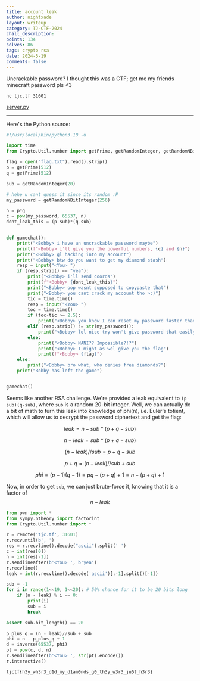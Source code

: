 ```yaml
---
title: account leak
author: nightxade
layout: writeup
category: TJ-CTF-2024
chall_description:
points: 134
solves: 86
tags: crypto rsa
date: 2024-5-19
comments: false
---
```


Uncrackable password? I thought this was a CTF; get me my friends minecraft password pls <3

`nc tjc.tf 31601`

[server.py](https://github.com/Nightxade/ctf-writeups/blob/master/assets/CTFs/TJ-CTF-2024/account-leak/server.py)  

---

<script
  src="https://cdn.mathjax.org/mathjax/latest/MathJax.js?config=TeX-AMS-MML_HTMLorMML"
  type="text/javascript">
</script>

Here's the Python source:  

```py
#!/usr/local/bin/python3.10 -u

import time
from Crypto.Util.number import getPrime, getRandomInteger, getRandomNBitInteger

flag = open("flag.txt").read().strip()
p = getPrime(512)
q = getPrime(512)

sub = getRandomInteger(20)

# hehe u cant guess it since its random :P
my_password = getRandomNBitInteger(256)

n = p*q
c = pow(my_password, 65537, n)
dont_leak_this = (p-sub)*(q-sub)


def gamechat():
    print("<Bobby> i have an uncrackable password maybe")
    print(f"<Bobby> i'll give you the powerful numbers, {c} and {n}")
    print("<Bobby> gl hacking into my account")
    print("<Bobby> btw do you want to get my diamond stash")
    resp = input("<You> ")
    if (resp.strip() == "yea"):
        print("<Bobby> i'll send coords")
        print(f"<Bobby> {dont_leak_this}")
        print("<Bobby> oop wasnt supposed to copypaste that")
        print("<Bobby> you cant crack my account tho >:)")
        tic = time.time()
        resp = input("<You> ")
        toc = time.time()
        if (toc-tic >= 2.5):
            print("<Bobby> you know I can reset my password faster than that lol")
        elif (resp.strip() != str(my_password)):
            print("<Bobby> lol nice try won't give password that easily")
        else:
            print("<Bobby> NANI?? Impossible?!?")
            print("<Bobby> I might as wel give you the flag")
            print(f"<Bobby> {flag}")
    else:
        print("<Bobby> bro what, who denies free diamonds?")
    print("Bobby has left the game")


gamechat()

```

Seems like another RSA challenge. We're provided a leak equivalent to `(p-sub)(q-sub)`, where `sub` is a random 20-bit integer. Well, we can actually do a bit of math to turn this leak into knowledge of phi(n), i.e. Euler's totient, which will allow us to decrypt the password ciphertext and get the flag:  

$$leak = n - sub*(p + q - sub)$$

$$n - leak = sub*(p + q - sub)$$

$$(n - leak)//sub = p + q - sub$$

$$p + q = (n - leak)//sub + sub$$

$$phi = (p-1)(q-1) = pq - (p + q) + 1 = n - (p + q) + 1$$

Now, in order to get `sub`, we can just brute-force it, knowing that it is a factor of $$n - leak$$  

```py
from pwn import *
from sympy.ntheory import factorint
from Crypto.Util.number import *

r = remote('tjc.tf', 31601)
r.recvuntil(b', ')
res = r.recvline().decode("ascii").split(' ')
c = int(res[0])
n = int(res[-1])
r.sendlineafter(b'<You> ', b'yea')
r.recvline()
leak = int(r.recvline().decode('ascii')[:-1].split()[-1])

sub = -1
for i in range(1<<19, 1<<20): # 50% chance for it to be 20 bits long
    if (n - leak) % i == 0:
        print(i)
        sub = i
        break

assert sub.bit_length() == 20

p_plus_q = (n - leak)//sub + sub
phi = n - p_plus_q + 1
d = inverse(65537, phi)
pt = pow(c, d, n)
r.sendlineafter(b'<You> ', str(pt).encode())
r.interactive()
```

    tjctf{h3y_wh3r3_d1d_my_d1am0nds_g0_th3y_w3r3_ju5t_h3r3}